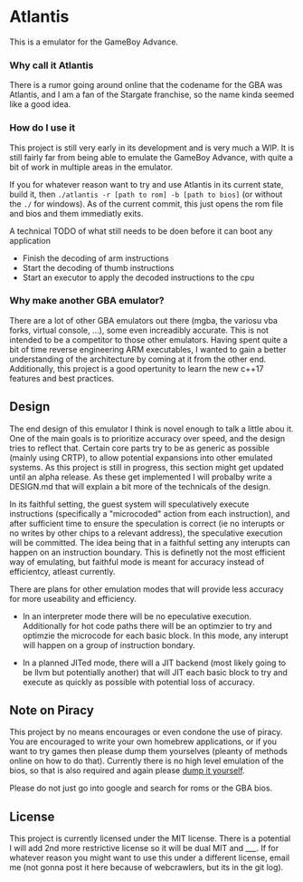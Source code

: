# Atlantis
This is a emulator for the GameBoy Advance.

### Why call it Atlantis
There is a rumor going around online that the codename for the GBA was Atlantis, and I am a fan of the Stargate franchise, so the name kinda seemed like a good idea.

### How do I use it
This project is still very early in its development and is very much a WIP. It is still fairly far from being able to emulate the GameBoy Advance, with quite a bit of work in multiple areas in the emulator.

If you for whatever reason want to try and use Atlantis in its current state, build it, then `./atlantis -r [path to rom] -b [path to bios]` (or without the `./` for windows). As of the current commit, this just opens the rom file and bios and them immediatly exits.

A technical TODO of what still needs to be doen before it can boot any application

* Finish the decoding of arm instructions
* Start the decoding of thumb instructions
* Start an executor to apply the decoded instructions to the cpu

### Why make another GBA emulator?
There are a lot of other GBA emulators out there (mgba, the variosu vba forks, virtual console, ...), some even increadibly accurate. This is not intended to be a competitor to those other emulators. Having spent quite a bit of time reverse engineering ARM executables, I wanted to gain a better understanding of the architecture by coming at it from the other end. Additionally, this project is a good opertunity to learn the new c++17 features and best practices.

## Design
The end design of this emulator I think is novel enough to talk a little abou it. One of the main goals is to prioritize accuracy over speed, and the design tries to reflect that. Certain core parts try to be as generic as possible (mainly using CRTP), to allow potential expansions into other emulated systems. As this project is still in progress, this section might get updated until an alpha release. As these get implemented I will probalby write a DESIGN.md that will explain a bit more of the technicals of the design. 

In its faithful setting, the guest system will speculatively execute instructions (specifically a "microcoded" action from each instruction), and after sufficient time to ensure the speculation is correct (ie no interupts or no writes by other chips to a relevant address), the speculative execution will be committed. The idea being that in a faithful setting any interupts can happen on an instruction boundary. This is definetly not the most efficient way of emulating, but faithful mode is meant for accuracy instead of efficientcy, atleast currently.

There are plans for other emulation modes that will provide less accuracy for more useability and efficiency.

* In an interpreter mode there will be no epeculative execution. Additionally for hot code paths there will be an optimzier to try and optimzie the microcode for each basic block. In this mode, any interupt will happen on a group of instruction bondary.

* In a planned JITed mode, there will a JIT backend (most likely going to be llvm but potentially another) that will JIT each basic block to try and execute as quickly as possible with potential loss of accuracy. 

## Note on Piracy
This project by no means encourages or even condone the use of piracy. You are encouraged to write your own homebrew applications, or if you want to try games then please dump them yourselves (pleanty of methods online on how to do that). Currently there is no high level emulation of the bios, so that is also required and again please [dump it yourself](https://gist.github.com/MerryMage/797c523724e2dc02ada86a1cfadea3ee).

Please do not just go into google and search for roms or the GBA bios.

## License
This project is currently licensed under the MIT license. There is a potential I will add 2nd more restrictive license so it will be dual MIT and ___. If for whatever reason you might want to use this under a different license, email me (not gonna post it here because of webcrawlers, but its in the git log).